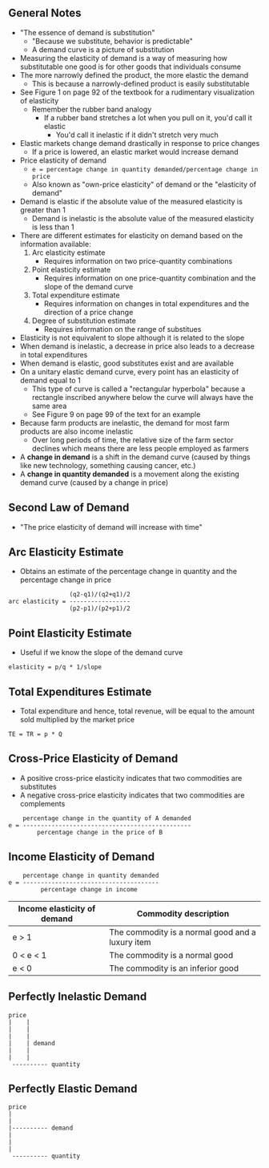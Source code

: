 ## General Notes
- "The essence of demand is substitution"
	- "Because we substitute, behavior is predictable"
	- A demand curve is a picture of substitution
- Measuring the elasticity of demand is a way of measuring how substitutable one good is for other goods that individuals consume
- The more narrowly defined the product, the more elastic the demand
	- This is because a narrowly-defined product is easily substitutable
- See Figure 1 on page 92 of the textbook for a rudimentary visualization of elasticity
	- Remember the rubber band analogy
		- If a rubber band stretches a lot when you pull on it, you'd call it elastic
			- You'd call it inelastic if it didn't stretch very much
- Elastic markets change demand drastically in response to price changes
	- If a price is lowered, an elastic market would increase demand
- Price elasticity of demand
	- `e = percentage change in quantity demanded/percentage change in price`
	- Also known as "own-price elasticity" of demand or the "elasticity of demand"
- Demand is elastic if the absolute value of the measured elasticity is greater than 1
	- Demand is inelastic is the absolute value of the measured elasticity is less than 1
- There are different estimates for elasticity on demand based on the information available:
	1. Arc elasticity estimate
		- Requires information on two price-quantity combinations
	1. Point elasticity estimate
		- Requires information on one price-quantity combination and the slope of the demand curve
	1. Total expenditure estimate
		- Requires information on changes in total expenditures and the direction of a price change
	1. Degree of substitution estimate
		- Requires information on the range of substitues
- Elasticity is not equivalent to slope although it is related to the slope
- When demand is inelastic, a decrease in price also leads to a decrease in total expenditures
- When demand is elastic, good substitutes exist and are available
- On a unitary elastic demand curve, every point has an elasticity of demand equal to 1
	- This type of curve is called a "rectangular hyperbola" because a rectangle inscribed anywhere below the curve will always have the same area
	- See Figure 9 on page 99 of the text for an example
- Because farm products are inelastic, the demand for most farm products are also income inelastic
	- Over long periods of time, the relative size of the farm sector declines which means there are less people employed as farmers
- A **change in demand** is a shift in the demand curve (caused by things like new technology, something causing cancer, etc.)
- A **change in quantity demanded** is a movement along the existing demand curve (caused by a change in price)

## Second Law of Demand
- "The price elasticity of demand will increase with time"

## Arc Elasticity Estimate
- Obtains an estimate of the percentage change in quantity and the percentage change in price
```
                 (q2-q1)/(q2+q1)/2
arc elasticity = -----------------
                 (p2-p1)/(p2+p1)/2
```

## Point Elasticity Estimate
- Useful if we know the slope of the demand curve
```
elasticity = p/q * 1/slope
```

## Total Expenditures Estimate
- Total expenditure and hence, total revenue, will be equal to the amount sold multiplied by the market price
```
TE = TR = p * Q
```

## Cross-Price Elasticity of Demand
- A positive cross-price elasticity indicates that two commodities are substitutes
- A negative cross-price elasticity indicates that two commodities are complements
```
    percentage change in the quantity of A demanded
e = -----------------------------------------------
        percentage change in the price of B
```

## Income Elasticity of Demand
```
    percentage change in quantity demanded
e = --------------------------------------
         percentage change in income
```

|Income elasticity of demand|Commodity description|
|---|---|
|e > 1|The commodity is a normal good and a luxury item|
|0 < e < 1|The commodity is a normal good|
|e < 0| The commodity is an inferior good|

## Perfectly Inelastic Demand
```
price
|    |
|    |
|    |
|    | demand
|    |
|    |
 ---------- quantity
```

## Perfectly Elastic Demand
```
price
|    
|    
|---------- demand
|    
|    
|    
 ---------- quantity
```
